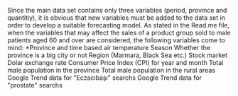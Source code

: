 Since the main data set contains only three variables (period, province and quantitiy), it is obvious that new variables must be added to the data set in order to develop a suitable forecasting model. As stated in the Read.me file, when the variables that may affect the sales of a product group sold to male patients aged 60 and over are considered, the following variables come to mind:
 *Province and time based air temperature
Season
Whether the province is a big city or not
Region (Marmara, Black Sea etc.)
Stock market
Dolar exchange rate
Consumer Price Index (CPI) for year and month
Total male population in the province
Total male population in the rural areas
Google Trend data for "Eczacıbaşı" searchs
Google Trend data for "prostate" searchs
